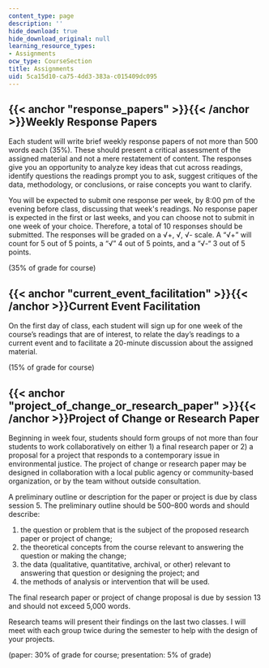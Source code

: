 ```yaml
---
content_type: page
description: ''
hide_download: true
hide_download_original: null
learning_resource_types:
- Assignments
ocw_type: CourseSection
title: Assignments
uid: 5ca15d10-ca75-4dd3-383a-c015409dc095
---
```


{{< anchor "response_papers" >}}{{< /anchor >}}Weekly Response Papers
---------------------------------------------------------------------

Each student will write brief weekly response papers of not more than 500 words each (35%). These should present a critical assessment of the assigned material and not a mere restatement of content. The responses give you an opportunity to analyze key ideas that cut across readings, identify questions the readings prompt you to ask, suggest critiques of the data, methodology, or conclusions, or raise concepts you want to clarify.

You will be expected to submit one response per week, by 8:00 pm of the evening before class, discussing that week's readings. No response paper is expected in the first or last weeks, and you can choose not to submit in one week of your choice. Therefore, a total of 10 responses should be submitted. The responses will be graded on a √+, √, √- scale. A “√+” will count for 5 out of 5 points, a “√” 4 out of 5 points, and a “√-“ 3 out of 5 points. 

(35% of grade for course)

{{< anchor "current_event_facilitation" >}}{{< /anchor >}}Current Event Facilitation
------------------------------------------------------------------------------------

On the first day of class, each student will sign up for one week of the course’s readings that are of interest, to relate the day’s readings to a current event and to facilitate a 20-minute discussion about the assigned material.

(15% of grade for course)

{{< anchor "project_of_change_or_research_paper" >}}{{< /anchor >}}Project of Change or Research Paper
------------------------------------------------------------------------------------------------------

Beginning in week four, students should form groups of not more than four students to work collaboratively on either 1) a final research paper or 2) a proposal for a project that responds to a contemporary issue in environmental justice. The project of change or research paper may be designed in collaboration with a local public agency or community-based organization, or by the team without outside consultation.

A preliminary outline or description for the paper or project is due by class session 5. The preliminary outline should be 500–800 words and should describe:

1.  the question or problem that is the subject of the proposed research paper or project of change;
2.  the theoretical concepts from the course relevant to answering the question or making the change;
3.  the data (qualitative, quantitative, archival, or other) relevant to answering that question or designing the project; and
4.  the methods of analysis or intervention that will be used.

The final research paper or project of change proposal is due by session 13 and should not exceed 5,000 words.

Research teams will present their findings on the last two classes. I will meet with each group twice during the semester to help with the design of your projects.

(paper: 30% of grade for course; presentation: 5% of grade)